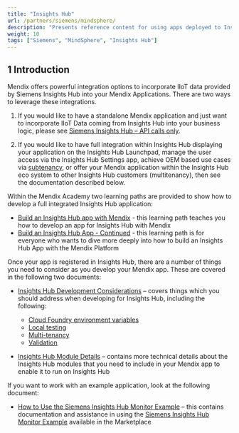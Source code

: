 ```yaml
---
title: "Insights Hub"
url: /partners/siemens/mindsphere/
description: "Presents reference content for using apps deployed to Insights Hub."
weight: 10
tags: ["Siemens", "MindSphere", "Insights Hub"]
---
```


## 1 Introduction

Mendix offers powerful integration options to incorporate IIoT data provided by Siemens Insights Hub into your Mendix Applications. There are two ways to leverage these integrations.

1. If you would like to have a standalone Mendix application and just want to incorporate IIoT Data coming from Insights Hub into your business logic, please see [Siemens Insights Hub – API calls only](/partners/siemens/mindsphere-api-only/).

1. If you would like to have full integration within Insights Hub displaying your application on the Insights Hub Launchpad, manage the user access via the Insights Hub Settings app, achieve OEM based use cases via [subtenancy](https://developer.mindsphere.io/howto/howto-subtenant-management.html), or offer your Mendix application within the Insights Hub eco system to other Insights Hub customers (multitenancy), then see the documentation described below.

Within the Mendix Academy two learning paths are provided to show how to develop a full integrated Insights Hub application:

* [Build an Insights Hub app with Mendix](https://academy.mendix.com/link/path/80/Build-a-MindSphere-app-with-Mendix) - this learning path teaches you how to develop an app for Insights Hub with Mendix
* [Build an Insights Hub App - Continued](https://academy.mendix.com/link/path/93/Build-a-MindSphere-App---Continued) - this learning path is for everyone who wants to dive more deeply into how to build an Insights Hub App with the Mendix Platform

Once your app is registered in Insights Hub, there are a number of things you need to consider as you develop your Mendix app. These are covered in the following two documents:

* [Insights Hub Development Considerations](/partners/siemens/mindsphere-development-considerations/) – covers things which you should address when developing for Insights Hub, including the following:

    * [Cloud Foundry environment variables](/partners/siemens/mindsphere-development-considerations/#cfenvvars)
    * [Local testing](/partners/siemens/mindsphere-development-considerations/#localtesting)
    * [Multi-tenancy](/partners/siemens/mindsphere-development-considerations/#multitenancy)
    * [Validation<br style="margin-bottom: 10px;">](/partners/siemens/mindsphere-development-considerations/#validation)

* [Insights Hub Module Details](/partners/siemens/mindsphere-module-details/) – contains more technical details about the Insights Hub modules that you need to include in your Mendix app to enable it to run on Insights Hub

If you want to work with an example application, look at the following document:

* [How to Use the Siemens Insights Hub Monitor Example](/partners/siemens/mindsphere-example-app/) – this contains documentation and assistance in using the [Siemens Insights Hub Monitor Example](https://marketplace.mendix.com/link/component/117954) available in the Marketplace
